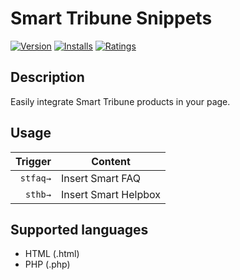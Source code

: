 # Smart Tribune Snippets

[![Version](https://vsmarketplacebadge.apphb.com/version/smart-tribune-snippets.svg)](https://marketplace.visualstudio.com/items?itemName=xavierbriole.smart-tribune-snippets)
[![Installs](https://vsmarketplacebadge.apphb.com/installs/smart-tribune-snippets.svg)](https://marketplace.visualstudio.com/items?itemName=xavierbriole.smart-tribune-snippets)
[![Ratings](https://vsmarketplacebadge.apphb.com/rating/smart-tribune-snippets.svg)](https://marketplace.visualstudio.com/items?itemName=xavierbriole.smart-tribune-snippets)

## Description
Easily integrate Smart Tribune products in your page.

## Usage
| Trigger  | Content |
| -------: | ------- |
| `stfaq→` | Insert Smart FAQ |
| `sthb→`  | Insert Smart Helpbox |

## Supported languages
* HTML (.html)
* PHP (.php)